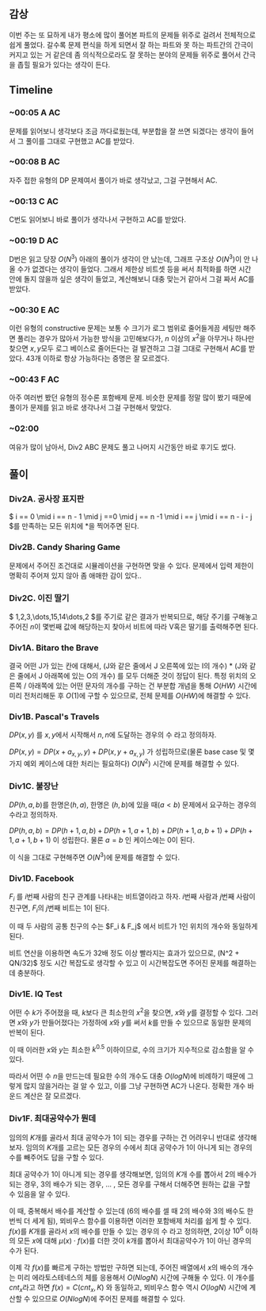 
## 감상

이번 주는 또 묘하게 내가 평소에 많이 풀어본 파트의 문제들 위주로 걸려서 전체적으로 쉽게 풀었다. 갈수록 문제 편식을 하게 되면서 잘 하는 파트와 못 하는 파트간의 간극이 커지고 있는 거 같은데 좀 의식적으로라도 잘 못하는 분야의 문제들 위주로 풀어서 간극을 좁힐 필요가 있다는 생각이 든다.

## Timeline

### ~00:05 A AC

문제를 읽어보니 생각보다 조금 까다로웠는데, 부분합을 잘 쓰면 되겠다는 생각이 들어서 그 풀이를 그대로 구현했고 AC를 받았다.

### ~00:08 B AC

자주 접한 유형의 DP 문제여서 풀이가 바로 생각났고, 그걸 구현해서 AC.

### ~00:13 C AC

C번도 읽어보니 바로 풀이가 생각나서 구현하고 AC를 받았다.

### ~00:19 D AC

D번은 읽고 당장 $O(N^3)$ 아래의 풀이가 생각이 안 났는데, 그래프 구조상 $O(N^3)$이 안 나올 수가 없겠다는 생각이 들었다. 그래서 제한상 비트셋 등을 써서 최적화를 하면 시간 안에 돌지 않을까 싶은 생각이 들었고, 계산해보니 대충 맞는거 같아서 그걸 짜서 AC를 받았다.

### ~00:30 E AC

이런 유형의 constructive 문제는 보통 수 크기가 로그 범위로 줄어들게끔 세팅만 해주면 풀리는 경우가 많아서 가능한 방식을 고민해보다가, $n$ 이상의 $x^2$을 아무거나 하나만 찾으면 $x, y$모두 로그 베이스로 줄어든다는 걸 발견하고 그걸 그대로 구현해서 AC를 받았다. 43개 이하로 항상 가능하다는 증명은 잘 모르겠다.

### ~00:43 F AC

아주 여러번 봤던 유형의 정수론 포함배제 문제. 비슷한 문제를 정말 많이 봤기 때문에 풀이가 문제를 읽고 바로 생각나서 그걸 구현해서 맞았다.

### ~02:00

여유가 많이 남아서, Div2 ABC 문제도 풀고 나머지 시간동안 바로 후기도 썼다.

## 풀이

### Div2A. 공사장 표지판

$ i == 0 \mid i == n - 1 \mid j ==0 \mid j == n -1 \mid i == j \mid i == n - i - j $를 만족하는 모든 위치에 *을 찍어주면 된다.

### Div2B. Candy Sharing Game

문제에서 주어진 조건대로 시뮬레이션을 구현하면 맞을 수 있다. 문제에서 입력 제한이 명확히 주어져 있지 않아 좀 애매한 감이 있다..

### Div2C. 이진 딸기

$ 1,2,3,\dots,15,14\dots,2 $를 주기로 같은 결과가 반복되므로, 해당 주기를 구해놓고 주어진 $n$이 몇번째 값에 해당하는지 찾아서 비트에 따라 V혹은 딸기를 출력해주면 된다.

### Div1A. Bitaro the Brave

결국 어떤 J가 있는 칸에 대해서, (J와 같은 줄에서 J 오른쪽에 있는 I의 개수) * (J와 같은 줄에서 J 아래쪽에 있는 O의 개수) 를 모두 더해준 것이 정답이 된다.
특정 위치의 오른쪽 / 아래쪽에 있는 어떤 문자의 개수를 구하는 건 부분합 개념을 통해 $O(HW)$ 시간에 미리 전처리해둔 후 $O(1)$에 구할 수 있으므로, 전체 문제를 $O(HW)$에 해결할 수 있다.

### Div1B. Pascal's Travels

$DP(x,y)$ 를 $x,y$에서 시작해서 $n,n$에 도달하는 경우의 수 라고 정의하자.

$DP(x,y) = DP(x + a_{x,y}, y) + DP(x, y + a_{x,y})$ 가 성립하므로(물론 base case 및 몇 가지 예외 케이스에 대한 처리는 필요하다) $O(N^2)$ 시간에 문제를 해결할 수 있다.

### Div1C. 불장난

$DP(h, a, b)$를 한명은$(h,a)$, 한명은 $(h,b)$에 있을 때($a < b$) 문제에서 요구하는 경우의 수라고 정의하자.

$DP(h, a, b) = DP(h + 1, a, b) + DP(h + 1, a + 1, b) + DP(h + 1, a, b + 1) + DP(h +1, a + 1, b + 1)$ 이 성립한다. 물론 $a = b$ 인 케이스에는 $0$이 된다.

이 식을 그대로 구현해주면 $O(N^3)$에 문제를 해결할 수 있다.

### Div1D. Facebook

$F_i$ 를 $i$번째 사람의 친구 관계를 나타내는 비트열이라고 하자. $i$번째 사람과 $j$번째 사람이 친구면, $F_i$의 $j$번째 비트는 1이 된다.

이 때 두 사람의 공통 친구의 수는 $F_i & F_j$ 에서 비트가 1인 위치의 개수와 동일하게 된다.

비트 연산을 이용하면 속도가 32배 정도 이상 빨라지는 효과가 있으므로, (N^2 + QN/32)$ 정도 시간 복잡도로 생각할 수 있고 이 시간복잡도면 주어진 문제를 해결하는데 충분하다.

### Div1E. IQ Test

어떤 수 $k$가 주어졌을 때, $k$보다 큰 최소한의 $x^2$을 찾으면, $x$와 $y$를 결정할 수 있다. 그러면 $x$와 $y$가 만들어졌다는 가정하에 $x$와 $y$를 써서 $k$를 만들 수 있으므로 동일한 문제의 반복이 된다.

이 때 이러한 $x$와 $y$는 최소한 $k^{0.5}$ 이하이므로, 수의 크기가 지수적으로 감소함을 알 수 있다.

따라서 어떤 수 $n$을 만드는데 필요한 수의 개수도 대충 $O(logN)$에 비례하기 때문에 그렇게 많지 않을거라는 걸 알 수 있고, 이를 그냥 구현하면 AC가 나온다. 정확한 개수 바운드 계산은 잘 모르겠다.

### Div1F. 최대공약수가 뭔데

임의의 $K$개를 골라서 최대 공약수가 $1$이 되는 경우를 구하는 건 어려우니 반대로 생각해보자. 임의의 $K$개를 고르는 모든 경우의 수에서 최대 공약수가 $1$이 아니게 되는 경우의 수를 빼주어도 답을 구할 수 있다.

최대 공약수가 $1$이 아니게 되는 경우를 생각해보면, 임의의 $K$개 수를 뽑아서 $2$의 배수가 되는 경우, $3$의 배수가 되는 경우, ... , 모든 경우를 구해서 더해주면 원하는 값을 구할 수 있음을 알 수 있다.

이 때, 중복해서 배수를 계산할 수 있는데 ($6$의 배수를 셀 때 $2$의 배수와 $3$의 배수도 한 번씩 더 세게 됨), 뫼비우스 함수를 이용하면 이러한 포함배제 처리를 쉽게 할 수 있다. $f(x)$를 $K$개를 골라서 $x$의 배수를 만들 수 있는 경우의 수 라고 정의하면, $2$이상 $10^6$ 이하의 모든 $x$에 대해 $\mu(x) \cdot f(x)$를 더한 것이 $k$개를 뽑아서 최대공약수가 $1$이 아닌 경우의 수가 된다.

이제 각 $f(x)$를 빠르게 구하는 방법만 구하면 되는데, 주어진 배열에서 $x$의 배수의 개수는 미리 에라토스테네스의 체를 응용해서 $O(NlogN)$ 시간에 구해둘 수 있다. 이 개수를 $cnt_x$라고 하면 $f(x) = C(cnt_x, K)$ 와 동일하고, 뫼비우스 함수 역시 $O(logN)$ 시간에 계산할 수 있으므로 $O(NlogN)$에 주어진 문제를 해결할 수 있다.

